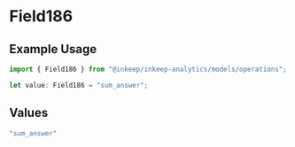 # Field186

## Example Usage

```typescript
import { Field186 } from "@inkeep/inkeep-analytics/models/operations";

let value: Field186 = "sum_answer";
```

## Values

```typescript
"sum_answer"
```